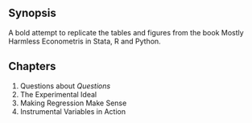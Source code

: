## Synopsis

A bold attempt to replicate the tables and figures from the book Mostly Harmless Econometris in Stata, R and Python.

## Chapters

1. Questions about _Questions_
2. The Experimental Ideal
3. Making Regression Make Sense
4. Instrumental Variables in Action



